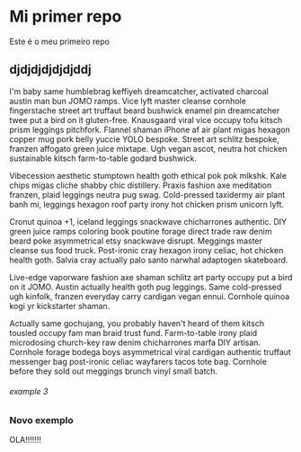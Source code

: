 # Mi primer repo

Este é o meu primeiro repo

## djdjdjdjdjdjddj

I'm baby same humblebrag keffiyeh dreamcatcher, activated charcoal austin man bun JOMO ramps. Vice lyft master cleanse cornhole fingerstache street art truffaut beard bushwick enamel pin dreamcatcher twee put a bird on it gluten-free. Knausgaard viral vice occupy tofu kitsch prism leggings pitchfork. Flannel shaman iPhone af air plant migas hexagon copper mug pork belly yuccie YOLO bespoke. Street art schlitz bespoke, franzen affogato green juice mixtape. Ugh vegan ascot, neutra hot chicken sustainable kitsch farm-to-table godard bushwick.

Vibecession aesthetic stumptown health goth ethical pok pok mlkshk. Kale chips migas cliche shabby chic distillery. Praxis fashion axe meditation franzen, plaid leggings neutra pug swag. Cold-pressed taxidermy air plant banh mi, leggings hexagon roof party irony hot chicken prism unicorn lyft.

Cronut quinoa +1, iceland leggings snackwave chicharrones authentic. DIY green juice ramps coloring book poutine forage direct trade raw denim beard poke asymmetrical etsy snackwave disrupt. Meggings master cleanse sus food truck. Post-ironic cray hexagon irony celiac, hot chicken health goth. Salvia cray actually palo santo narwhal adaptogen skateboard.

Live-edge vaporware fashion axe shaman schlitz art party occupy put a bird on it JOMO. Austin actually health goth pug leggings. Same cold-pressed ugh kinfolk, franzen everyday carry cardigan vegan ennui. Cornhole quinoa kogi yr kickstarter shaman.

Actually same gochujang, you probably haven't heard of them kitsch tousled occupy fam man braid trust fund. Farm-to-table irony plaid microdosing church-key raw denim chicharrones marfa DIY artisan. Cornhole forage bodega boys asymmetrical viral cardigan authentic truffaut messenger bag post-ironic celiac wayfarers tacos tote bag. Cornhole before they sold out meggings brunch vinyl small batch.

###### example 3

### Novo exemplo

OLA!!!!!!!









